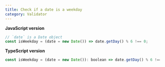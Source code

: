 ```yaml
---
title: Check if a date is a weekday
category: Validator
---
```


**JavaScript version**

```js
// `date` is a Date object
const isWeekday = (date = new Date()) => date.getDay() % 6 !== 0;
```

**TypeScript version**

```js
const isWeekday = (date = new Date()): boolean => date.getDay() % 6 !== 0;
```
